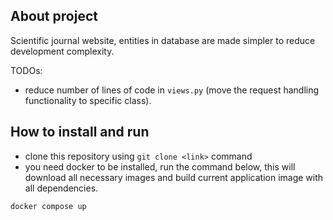 ## About project

Scientific journal website, entities in database are made simpler to reduce development complexity.

TODOs:
- reduce number of lines of code in ```views.py``` (move the request handling functionality to specific class).

## How to install and run

- clone this repository using `git clone <link>` command
- you need docker to be installed, run the command below, this will download all necessary images and build current application image with all dependencies.
```
docker compose up
```